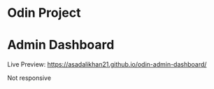 # Odin Project

# Admin Dashboard

Live Preview: https://asadalikhan21.github.io/odin-admin-dashboard/

Not responsive
